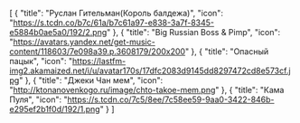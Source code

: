 [
  {
    "title": "Руслан Гительман(Король балдежа)",
    "icon": "https://s.tcdn.co/b7c/61a/b7c61a97-e838-3a7f-8345-e5884b0ae5a0/192/2.png"
  },
  {
    "title": "Big Russian Boss & Pimp",
    "icon": "https://avatars.yandex.net/get-music-content/118603/7e098a39.p.3608179/200x200"
  },
   {
    "title": "Опасный пацык",
    "icon": "https://lastfm-img2.akamaized.net/i/u/avatar170s/17dfc2083d9145dd8297472cd8e573cf.jpg"
  },
    {
    "title": "Джеки Чан мем",
    "icon": "http://ktonanovenkogo.ru/image/chto-takoe-mem.png"
  },
   {
    "title": "Кама Пуля",
    "icon": "https://s.tcdn.co/7c5/8ee/7c58ee59-9aa0-3422-846b-e295ef2b1f0d/192/1.png"
  }
]
